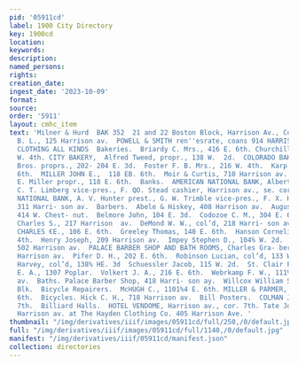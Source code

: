 ```yaml
---
pid: '05911cd'
label: 1900 City Directory
key: 1900cd
location: 
keywords: 
description: 
named_persons: 
rights: 
creation_date: 
ingest_date: '2023-10-09'
format: 
source: 
order: '5911'
layout: cmhc_item
text: 'Milner & Hurd  BAK 352  21 and 22 Boston Block, Harrison Av., Cor. 4th Street.  insurance  BIL  Holland
  B. L., 125 Harrison av.  POWELL & SMITH ren''esrate, coans 914 HARRISON AV,  BICYCLING
  CLOTHING ALL KINDS  Bakeries.  Briardy C. Mrs., 416 E. 6th. Churchill H. W., 223
  W. 4th. CITY BAKERY,  Alfred Tweed, propr., 138 W.  2d.  COLORADO BAKERY, Hahnewald
  Bros. proprs., 202- 204 E. 3d.  Foster F. B. Mrs., 216 W. 4th.  Karp John, 328 E.
  6th.  MILLER JOHN E.,  118 EB. 6th.  Moir & Curtis, 710 Harrison av.  STAR BAKERY,  John
  E. Miller propr., 118 E. 6th.  Banks.  AMERICAN NATIONAL BANK, Albert Sherwin pres.,
  C. T. Limberg vice-pres., F. QO. Stead cashier, Harrison av., se. cor. 5th.  CARBONATE
  NATIONAL BANK, A. V. Hunter prest., G. W. Trimble vice-pres., F. X. Hogan cashier,
  311 Harri- son av.  Barbers.  Abele & Hiskey, 408 Harrison av.  Augustine Andrew,
  414 W. Chest- nut.  Belmore John, 104 E. 3d.  Codozoe C. M., 304 E. 6th.  Colby
  Charles S., 217 Harrison  av.  DeMond W. W., col’d, 218 Harri- son av.  GOODFRIEND
  CHARLES €E., 106 E. 6th.  Greeley Thomas, 140 E. 6th.  Hanson Cornelius, 106 E.
  4th.  Henry Joseph, 209 Harrison av.  Impey Stephen D., 104% W. 2d.  Kissel William,
  502 Harrison av.  PALACE BARBER SHOP AND BATH ROOMS, Charles Gra- bert propr., 418
  Harrison av.  Pifer D. H., 202 E. 6th.  Robinson Lucian, col’d, 133 W. 2d.  Saunders
  Harvey, col’d, 138% HE. 3d  Schuessler Jacob, 115 W. 2d.  St. Clair Felix, Stringtown.  Vernal
  E. A., 1307 Poplar.  Volkert J. A., 216 E. 6th.  Webrkamp F. W., 111% Harri- son
  av.  Baths. Palace Barber Shop, 418 Harri- son ay.  Willcox William S., Keystone
  Blk.  Bicycle Repairers.  McHUGH C., 1101%4 E. 6th. MILLER & PARMER, 111-113 E.
  6th.  Bicycles. Hick C. H., 718 Harrison av.  Bill Posters.  COLMAN JOHN, 204 W.
  7th.  Billiard Halls.  HOTEL VENDOME, Harrison av., cor. 7th. Tate John A., 617
  Harrison av. at The Hayden Clothing Co. 405 Harrison Ave. '
thumbnail: "/img/derivatives/iiif/images/05911cd/full/250,/0/default.jpg"
full: "/img/derivatives/iiif/images/05911cd/full/1140,/0/default.jpg"
manifest: "/img/derivatives/iiif/05911cd/manifest.json"
collection: directories
---
```

